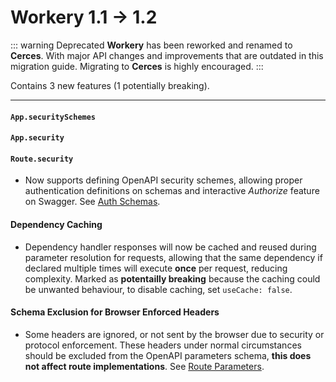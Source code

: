 # Workery 1.1 → 1.2

::: warning Deprecated
**Workery** has been reworked and renamed to **Cerces**. With major API changes and improvements that are outdated in this migration guide. Migrating to **Cerces** is highly encouraged.
:::

Contains 3 new features (1 potentially breaking).

---

#### `App.securitySchemes` <Badge text="new" type="tip" />
#### `App.security` <Badge text="new" type="tip" />
#### `Route.security` <Badge text="new" type="tip" />
- Now supports defining OpenAPI security schemes, allowing proper authentication definitions on schemas and interactive _Authorize_ feature on Swagger. See [Auth Schemas](/guides/auth-schemas.md).

#### Dependency Caching <Badge text="new" type="tip" /> <Badge text="breaking?" type="danger" />
- Dependency handler responses will now be cached and reused during parameter resolution for requests, allowing that the same dependency if declared multiple times will execute **once** per request, reducing complexity. Marked as **potentailly breaking** because the caching could be unwanted behaviour, to disable caching, set `useCache: false`.

#### Schema Exclusion for Browser Enforced Headers <Badge text="new" type="tip" />
- Some headers are ignored, or not sent by the browser due to security or protocol enforcement. These headers under normal circumstances should be excluded from the OpenAPI parameters schema, **this does not affect route implementations**. See [Route Parameters](/guides/route-params.md).
